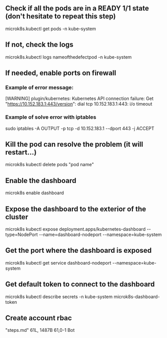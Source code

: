 ## Check if all the pods are in a READY 1/1 state (don't hesitate to repeat this step)

microk8s.kubectl get pods -n kube-system

## If not, check the logs

microk8s.kubectl logs nameofthedefectpod -n kube-system

## If needed, enable ports on firewall

### Example of error message:

[WARNING] plugin/kubernetes: Kubernetes API connection failure: Get "https://10.152.183.1:443/version": dial tcp 10.152.183.1:443: i/o timeout

### Example of solve error with iptables

sudo iptables -A OUTPUT -p tcp -d 10.152.183.1 --dport 443 -j ACCEPT

## Kill the pod can resolve the problem (it will restart...)

microk8s kubectl delete pods "pod name"

## Enable the dashboard

microk8s enable dashboard

## Expose the dashboard to the exterior of the cluster

microk8s kubectl expose deployment.apps/kubernetes-dashboard --type=NodePort --name=dashboard-nodeport --namespace=kube-system

## Get the port where the dashboard is exposed

microk8s kubectl get service dashboard-nodeport --namespace=kube-system

## Get default token to connect to the dashboard

microk8s kubectl describe secrets -n kube-system microk8s-dashboard-token

## Create account rbac


"steps.md" 61L, 1487B                                                                                                                                                        61,0-1        Bot


